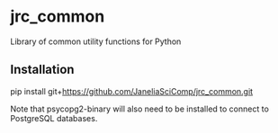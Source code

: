 # jrc_common
Library of common utility functions for Python

## Installation
pip install git+https://github.com/JaneliaSciComp/jrc_common.git

Note that psycopg2-binary will also need to be installed to
connect to PostgreSQL databases.
